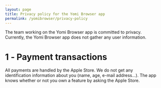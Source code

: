 ```yaml
---
layout: page
title: Privacy policy for the Yomi Browser app
permalink: /yomibrowser/privacy-policy
---
```


The team working on the Yomi Browser app is committed to privacy. Currently, the Yomi Browser app does not gather any user information.

# 1 ‐ Payment transactions

All payments are handled by the Apple Store. We do not get any identification information about you (name, age, e-mail address...). The app knows whether or not you own a feature by asking the Apple Store.

